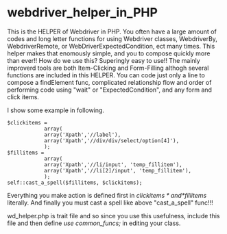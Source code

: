 # webdriver_helper_in_PHP
This is the HELPER of Webdriver in PHP.
You often have a large amount of codes and long letter functions for using 
 Webdriver classes, WebdriverBy, WebdriverRemote, or WebDriverExpectedCondition, ect many times.
This helper makes that enomously simple, and you to compose quickly more than ever!!
How do we use this? Superingly easy to use!!
The mainly improverd tools are both Item-Clicking and Form-Filling 
althogh several functions are included in this HELPER.
You can code just only a line to compose a findElement func,
complicated relationship flow and order of performing code using "wait" or "ExpectedCondition",
and any form and click items.

I show some example in following.

```ruby:example.php
$clickitems = 
            array(
            array('Xpath','//label'),
            array('Xpath','//div/div/select/option[4]'),
            );
$fillitems = 
            array(
            array('Xpath','//li/input', 'temp_fillitem'),
            array('Xpath','//li[2]/input', 'temp_fillitem'),
            );
self::cast_a_spell($fillitems, $clickitems);
```
Everything you make action is defined first in *$clickitems* and *$fillitems* literally.
And finally you must cast a spell like above "cast_a_spell" func!!!

wd_helper.php is trait file and so since you use this usefulness, include this file and then define *use common_funcs;*
in editing your class.

 
